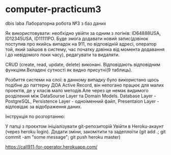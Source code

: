 # computer-practicum3
dbis laba
Лабораторна робота №3 з баз даних

Як використовувати: необхідно увійти за одним з логінів: ID64888USA, ID12345USA, ID11111PO.
Буде змога додавати новий запис(дзвінок поступив про якийсь випадок на 911, по відповідній адресі, оператор той, який зайшов в систему, час початку дзвінка від момента додавання і до невідомого поки часу), редагувати та видаляти.


CRUD (create, read, update, delete) виконані. Відповідають відповідним функціям.Вкладені сутності як видно присутні(9 таблиць).

Розбиття системи на слої: в данному випадку було використано щось подібне до паттерну ДОА Active Record, він непогано працює для малих проектів, де у класів мало методів.Але через це немає видимого розділення між DataSourse Layer та Domain Models. Database Layer - PostgreSQL, Persistence Layer - одноіменний файл, Presentaion Layer - відповідає за відображення даних.

Інструкція по розгортанню:

У папці з проєктом ініціалізувати git-репозиторій
Увійти в Heroku-акаунт (через heroku login).
Додати зміни, закомітити та задеплоїти (git add .; git commit -am "some message"; git push heroku master)

https://call911-for-operator.herokuapp.com/
